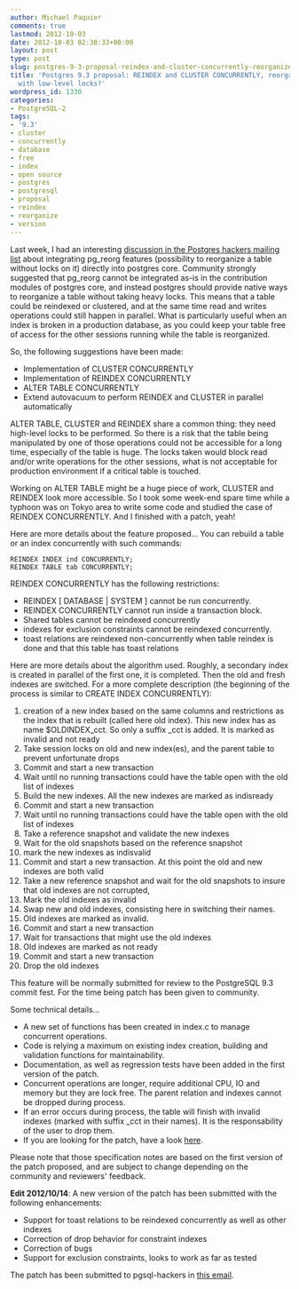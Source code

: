 ```yaml
---
author: Michael Paquier
comments: true
lastmod: 2012-10-03
date: 2012-10-03 02:30:33+00:00
layout: post
type: post
slug: postgres-9-3-proposal-reindex-and-cluster-concurrently-reorganize-table-with-low-level-locks
title: 'Postgres 9.3 proposal: REINDEX and CLUSTER CONCURRENTLY, reorganize table
  with low-level locks?'
wordpress_id: 1330
categories:
- PostgreSQL-2
tags:
- '9.3'
- cluster
- concurrently
- database
- free
- index
- open source
- postgres
- postgresql
- proposal
- reindex
- reorganize
- version
---
```


Last week, I had an interesting [discussion in the Postgres hackers mailing list](http://archives.postgresql.org/pgsql-hackers/2012-09/msg00746.php) about integrating pg_reorg features (possibility to reorganize a table without locks on it) directly into postgres core. Community strongly suggested that pg_reorg cannot be integrated as-is in the contribution modules of postgres core, and instead postgres should provide native ways to reorganize a table without taking heavy locks. This means that a table could be reindexed or clustered, and at the same time read and writes operations could still happen in parallel. What is particularly useful when an index is broken in a production database, as you could keep your table free of access for the other sessions running while the table is reorganized.

So, the following suggestions have been made:
	
  * Implementation of CLUSTER CONCURRENTLY	
  * Implementation of REINDEX CONCURRENTLY
  * ALTER TABLE CONCURRENTLY
  * Extend autovacuum to perform REINDEX and CLUSTER in parallel automatically

ALTER TABLE, CLUSTER and REINDEX share a common thing: they need high-level locks to be performed. So there is a risk that the table being manipulated by one of those operations could not be accessible for a long time, especially of the table is huge. The locks taken would block read and/or write operations for the other sessions, what is not acceptable for production environment if a critical table is touched.

Working on ALTER TABLE might be a huge piece of work, CLUSTER and REINDEX look more accessible. So I took some week-end spare time while a typhoon was on Tokyo area to write some code and studied the case of REINDEX CONCURRENTLY. And I finished with a patch, yeah!

Here are more details about the feature proposed...
You can rebuild a table or an index concurrently with such commands:

    REINDEX INDEX ind CONCURRENTLY;
    REINDEX TABLE tab CONCURRENTLY;

REINDEX CONCURRENTLY has the following restrictions:

  * REINDEX [ DATABASE | SYSTEM ] cannot be run concurrently.
  * REINDEX CONCURRENTLY cannot run inside a transaction block.
  * Shared tables cannot be reindexed concurrently
  * indexes for exclusion constraints cannot be reindexed concurrently.
  * toast relations are reindexed non-concurrently when table reindex is done and that this table has toast relations

Here are more details about the algorithm used. Roughly, a secondary index is created in parallel of the first one, it is completed. Then the old and fresh indexes are switched. For a more complete description (the beginning of the process is similar to CREATE INDEX CONCURRENTLY):

  1. creation of a new index based on the same columns and restrictions as the index that is rebuilt (called here old index). This new index has as name $OLDINDEX_cct. So only a suffix _cct is added. It is marked as invalid and not ready
  2. Take session locks on old and new index(es), and the parent table to prevent unfortunate drops
  3. Commit and start a new transaction
  4. Wait until no running transactions could have the table open with the old list of indexes
  5. Build the new indexes. All the new indexes are marked as indisready
  6. Commit and start a new transaction
  7. Wait until no running transactions could have the table open with the old list of indexes
  8. Take a reference snapshot and validate the new indexes
  9. Wait for the old snapshots based on the reference snapshot
  10. mark the new indexes as indisvalid
  11. Commit and start a new transaction. At this point the old and new indexes are both valid
  12. Take a new reference snapshot and wait for the old snapshots to insure that old indexes are not corrupted,
  13. Mark the old indexes as invalid
  14. Swap new and old indexes, consisting here in switching their names.
  15. Old indexes are marked as invalid.
  16. Commit and start a new transaction
  17. Wait for transactions that might use the old indexes
  18. Old indexes are marked as not ready
  19. Commit and start a new transaction
  20. Drop the old indexes

This feature will be normally submitted for review to the PostgreSQL 9.3 commit fest. For the time being patch has been given to community.

Some technical details...
	
  * A new set of functions has been created in index.c to manage concurrent operations.	
  * Code is relying a maximum on existing index creation, building and validation functions for maintainability.
  * Documentation, as well as regression tests have been added in the first version of the patch.
  * Concurrent operations are longer, require additional CPU, IO and memory but they are lock free. The parent relation and indexes cannot be dropped during process.
  * If an error occurs during process, the table will finish with invalid indexes (marked with suffix _cct in their names). It is the responsability of the user to drop them.
  * If you are looking for the patch, have a look [here](http://archives.postgresql.org/pgsql-hackers/2012-10/msg00128.php).

Please note that those specification notes are based on the first version of the patch proposed, and are subject to change depending on the community and reviewers' feedback.

**Edit 2012/10/14**: A new version of the patch has been submitted with the following enhancements:
	
  * Support for toast relations to be reindexed concurrently as well as other indexes	
  * Correction of drop behavior for constraint indexes
  * Correction of bugs
  * Support for exclusion constraints, looks to work as far as tested

The patch has been submitted to pgsql-hackers in [this email](http://archives.postgresql.org/pgsql-hackers/2012-10/msg00726.php).
